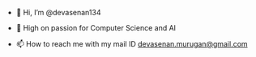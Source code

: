 - 👋 Hi, I’m @devasenan134
<!-- - 👀 I’m interested in Artificial Intelligence -->
- 🌱 High on passion for Computer Science and AI
<!-- - 💞️ I’m looking to collaborate on ... -->
- 📫 How to reach me with my mail ID devasenan.murugan@gmail.com

<!---
devasenan134/devasenan134 is a ✨ special ✨ repository because its `README.md` (this file) appears on your GitHub profile.
You can click the Preview link to take a look at your changes.
--->
